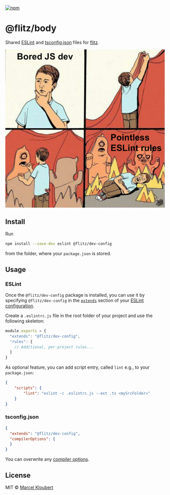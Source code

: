 [![npm](https://img.shields.io/npm/v/@flitz/body.svg)](https://www.npmjs.com/package/@flitz/body)

# @flitz/body

Shared [ESLint](http://eslint.org/docs/developer-guide/shareable-configs.html) and [tsconfig.json](https://www.typescriptlang.org/docs/handbook/tsconfig-json.html) files for [flitz](https://github.com/flitz-js/flitz).

![meme](https://raw.githubusercontent.com/flitz-js/dev-config/master/assets/meme.jpg)

## Install

Run

```bash
npm install --save-dev eslint @flitz/dev-config
```

from the folder, where your `package.json` is stored.

## Usage

### ESLint

Once the `@flitz/dev-config` package is installed, you can use it by specifying `@flitz/dev-config` in the [`extends`](http://eslint.org/docs/user-guide/configuring#extending-configuration-files) section of your [ESLint configuration](http://eslint.org/docs/user-guide/configuring).

Create a `.eslintrc.js` file in the root folder of your project and use the following skeleton:

```js
module.exports = {
  "extends": "@flitz/dev-config",
  "rules": {
    // Additional, per-project rules...
  }
}
```

As optional feature, you can add script entry, called `lint` e.g., to your `package.json`:

```json
{
    "scripts": {
        "lint": "eslint -c .eslintrc.js --ext .ts <mySrcFolder>"
    }
}
```

### tsconfig.json

```json
{
  "extends": "@flitz/dev-config",
  "compilerOptions": {
  }
}
```

You can overwrite any [compiler options](https://www.typescriptlang.org/docs/handbook/tsconfig-json.html).

## License

MIT © [Marcel Kloubert](https://github.com/mkloubert)
